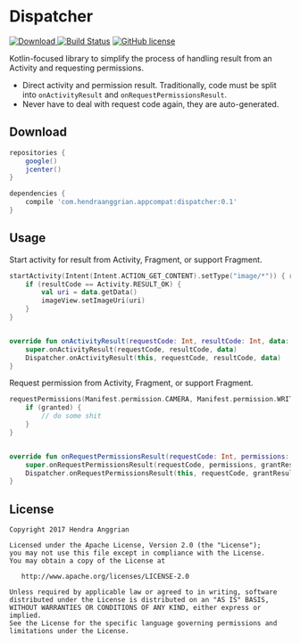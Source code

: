 Dispatcher
==========
[![Download](https://api.bintray.com/packages/hendraanggrian/dispatcher/dispatcher/images/download.svg) ](https://bintray.com/hendraanggrian/dispatcher/dispatcher/_latestVersion)
[![Build Status](https://travis-ci.org/hendraanggrian/dispatcher.svg)](https://travis-ci.org/hendraanggrian/dispatcher)
[![GitHub license](https://img.shields.io/badge/license-Apache%20License%202.0-blue.svg?style=flat)](http://www.apache.org/licenses/LICENSE-2.0)

Kotlin-focused library to simplify the process of handling result from an Activity and requesting permissions.
 * Direct activity and permission result. Traditionally, code must be split into `onActivityResult` and `onRequestPermissionsResult`.
 * Never have to deal with request code again, they are auto-generated.

Download
--------
```gradle
repositories {
    google()
    jcenter()
}

dependencies {
    compile 'com.hendraanggrian.appcompat:dispatcher:0.1'
}
```

Usage
-----
Start activity for result from Activity, Fragment, or support Fragment.

```kotlin
startActivity(Intent(Intent.ACTION_GET_CONTENT).setType("image/*")) { resultCode, data ->
    if (resultCode == Activity.RESULT_OK) {
        val uri = data.getData()
        imageView.setImageUri(uri)   
    }
}


override fun onActivityResult(requestCode: Int, resultCode: Int, data: Intent?) {
    super.onActivityResult(requestCode, resultCode, data)
    Dispatcher.onActivityResult(this, requestCode, resultCode, data)
}
```

Request permission from Activity, Fragment, or support Fragment.

```kotlin
requestPermissions(Manifest.permission.CAMERA, Manifest.permission.WRITE_EXTERNAL_STORAGE) { granted ->
    if (granted) {
        // do some shit   
    }
}


override fun onRequestPermissionsResult(requestCode: Int, permissions: Array<String>, grantResults: IntArray) {
    super.onRequestPermissionsResult(requestCode, permissions, grantResults)
    Dispatcher.onRequestPermissionsResult(this, requestCode, grantResults)
}
```

License
-------
    Copyright 2017 Hendra Anggrian

    Licensed under the Apache License, Version 2.0 (the "License");
    you may not use this file except in compliance with the License.
    You may obtain a copy of the License at

       http://www.apache.org/licenses/LICENSE-2.0

    Unless required by applicable law or agreed to in writing, software
    distributed under the License is distributed on an "AS IS" BASIS,
    WITHOUT WARRANTIES OR CONDITIONS OF ANY KIND, either express or implied.
    See the License for the specific language governing permissions and
    limitations under the License.
